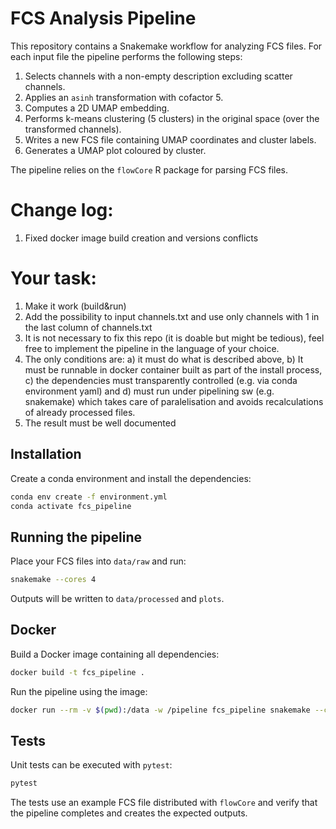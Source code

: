 # FCS Analysis Pipeline

This repository contains a Snakemake workflow for analyzing FCS files. For each
input file the pipeline performs the following steps:

1. Selects channels with a non-empty description excluding scatter channels.
2. Applies an `asinh` transformation with cofactor 5.
3. Computes a 2D UMAP embedding.
4. Performs k-means clustering (5 clusters) in the original space (over the transformed channels).
5. Writes a new FCS file containing UMAP coordinates and cluster labels.
6. Generates a UMAP plot coloured by cluster.

The pipeline relies on the `flowCore` R package for parsing FCS files.

# Change log:
1) Fixed docker image build creation and versions conflicts 

# Your task:
1) Make it work (build&run)
2) Add the possibility to input channels.txt and use only channels with 1 in the last column of channels.txt
3) It is not necessary to fix this repo (it is doable but might be tedious), feel free to implement the pipeline in 
the language of your choice.
4) The only conditions are: a) it must do what is described above, b) It must be runnable in docker container built
as part of the install process, c) the dependencies must transparently controlled (e.g. via conda environment 
yaml) and d) must run under pipelining sw (e.g. snakemake) which takes care of paralelisation and avoids 
recalculations of already processed files.
5) The result must be well documented


## Installation

Create a conda environment and install the dependencies:

```bash
conda env create -f environment.yml
conda activate fcs_pipeline
```

## Running the pipeline

Place your FCS files into `data/raw` and run:

```bash
snakemake --cores 4
```

Outputs will be written to `data/processed` and `plots`.

## Docker

Build a Docker image containing all dependencies:

```bash
docker build -t fcs_pipeline .
```

Run the pipeline using the image:

```bash
docker run --rm -v $(pwd):/data -w /pipeline fcs_pipeline snakemake --cores 4
```

## Tests

Unit tests can be executed with `pytest`:

```bash
pytest
```

The tests use an example FCS file distributed with `flowCore` and verify that
the pipeline completes and creates the expected outputs.
